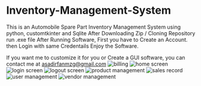 # Inventory-Management-System
This is an Automobile Spare Part Inventory Management System using python, customtkinter and Sqlite
After Downloading Zip / Cloning Repository run .exe file
After Running Software, First you have to Create an Account.
then Login with same Credentails
Enjoy the Software.

If you want me to customize it for you or Create a GUI software, you can contact me at asadirfanmzg@gmail.com
![billing](https://github.com/user-attachments/assets/94c94598-d874-4dec-81b6-6b9d970e7991)
![home screen](https://github.com/user-attachments/assets/7792ee1b-f868-4f96-bcd8-f251e86db425)
![login screen](https://github.com/user-attachments/assets/664fc4b5-7a36-4d75-99b8-3540a856f16f)
![logout screen](https://github.com/user-attachments/assets/fac7806e-61e4-433b-9ebc-fb98fa972b8d)
![product management](https://github.com/user-attachments/assets/a120f979-85e3-4b91-8ebf-087f088397af)
![sales record](https://github.com/user-attachments/assets/9a3f9ea1-a8fd-4c65-89ce-bb2e9aaa7caf)
![user management](https://github.com/user-attachments/assets/4a2df316-c788-40d2-91cc-a4884af87a27)
![vendor management](https://github.com/user-attachments/assets/5f10645c-dd93-48a8-9889-622fe98c6725)

